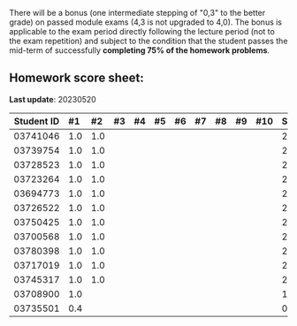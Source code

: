 There will be a bonus (one intermediate stepping of "0,3" to the better grade) on passed module exams (4,3 is not upgraded to 4,0). The bonus is applicable to the exam period directly following the lecture period (not to the exam repetition) and subject to the condition that the student passes the mid-term of successfully **completing 75% of the homework problems**. 


## Homework score sheet:

**Last update**: 20230520

| Student ID | #1   | #2   | #3   | #4   | #5   | #6   | #7   | #8   | #9   | #10  | Sum  |
| ---------- | :--- | :--- | :--- | :--- | :--- | :--- | :--- | :--- | :--- | :--- | :--- |
| 03741046   | 1.0  | 1.0 |  |  |  |  |  |  |  |  | 2.0 |
| 03739754   | 1.0  | 1.0 |  |  |  |  |  |  |  |  | 2.0 |
| 03728523   | 1.0  | 1.0 |  |  |  |  |  |  |  |  | 2.0 |
| 03723264   | 1.0  | 1.0 |  |  |  |  |  |  |  |  | 2.0 |
| 03694773   | 1.0  | 1.0 |  |  |  |  |  |  |  |  | 2.0 |
| 03726522   | 1.0  | 1.0 |  |  |  |  |  |  |  |  | 2.0 |
| 03750425   | 1.0  | 1.0 |  |  |  |  |  |  |  |  | 2.0 |
| 03700568   | 1.0  | 1.0 |  |  |  |  |  |  |  |  | 2.0 |
| 03780398   | 1.0  | 1.0 |  |  |  |  |  |  |  |  | 2.0 |
| 03717019   | 1.0  | 1.0 |  |  |  |  |  |  |  |  | 2.0 |
| 03745317   | 1.0  | 1.0 |  |  |  |  |  |  |  |  | 2.0 |
| 03708900   | 1.0  |  |  |  |  |  |  |  |  |  | 1.0 |
| 03735501   | 0.4  |  |  |  |  |  |  |  |  |  | 0.4 |


